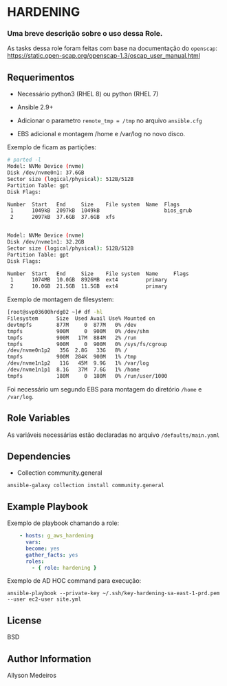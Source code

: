 
HARDENING
=========

### Uma breve descrição sobre o uso dessa Role.
As tasks dessa role foram feitas com base na documentação do `openscap`: https://static.open-scap.org/openscap-1.3/oscap_user_manual.html

Requerimentos
------------

- Necessário python3 (RHEL 8) ou python (RHEL 7)
- Ansible 2.9+

- Adicionar o parametro `remote_tmp = /tmp`  no arquivo `ansible.cfg`
 - EBS adicional e montagem /home e /var/log no novo disco.
 
 Exemplo de ficam as partições:

````bash
# parted -l
Model: NVMe Device (nvme)
Disk /dev/nvme0n1: 37.6GB
Sector size (logical/physical): 512B/512B
Partition Table: gpt
Disk Flags:

Number  Start   End     Size    File system  Name  Flags
 1      1049kB  2097kB  1049kB                     bios_grub
 2      2097kB  37.6GB  37.6GB  xfs


Model: NVMe Device (nvme)
Disk /dev/nvme1n1: 32.2GB
Sector size (logical/physical): 512B/512B
Partition Table: gpt
Disk Flags:

Number  Start   End     Size    File system  Name     Flags
 1      1074MB  10.0GB  8926MB  ext4         primary
 2      10.0GB  21.5GB  11.5GB  ext4         primary

````
Exemplo de montagem de filesystem:
````bash
[root@svp03600hrdg02 ~]# df -hl
Filesystem      Size  Used Avail Use% Mounted on
devtmpfs        877M     0  877M   0% /dev
tmpfs           900M     0  900M   0% /dev/shm
tmpfs           900M   17M  884M   2% /run
tmpfs           900M     0  900M   0% /sys/fs/cgroup
/dev/nvme0n1p2   35G  2.8G   33G   8% /
tmpfs           900M  284K  900M   1% /tmp
/dev/nvme1n1p2   11G   45M  9.9G   1% /var/log
/dev/nvme1n1p1  8.1G   37M  7.6G   1% /home
tmpfs           180M     0  180M   0% /run/user/1000
````
 


Foi necessário um segundo EBS para montagem do diretório `/home` e `/var/log`.




Role Variables
--------------
As variáveis necessárias estão declaradas no arquivo `/defaults/main.yaml`

Dependencies
------------

- Collection community.general 
````
ansible-galaxy collection install community.general
````

Example Playbook
----------------

Exemplo de playbook chamando a role:
````yaml
    - hosts: g_aws_hardening
      vars:
      become: yes
      gather_facts: yes
      roles:
        - { role: hardening }
````        
Exemplo de AD HOC command para execução:
````
ansible-playbook --private-key ~/.ssh/key-hardening-sa-east-1-prd.pem --user ec2-user site.yml
````
License
-------

BSD

Author Information
------------------
Allyson Medeiros
